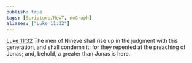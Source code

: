 ```yaml
---
publish: true
tags: [Scripture/NewT, noGraph]
aliases: ["Luke 11:32"]
---
```

[Luke 11:32](https://churchofjesuschrist.org/study/scriptures/nt/luke/11?lang=eng&id=p32#p32) The men of Nineve shall rise up in the judgment with this generation, and shall condemn it: for they repented at the preaching of Jonas; and, behold, a greater than Jonas is here.
